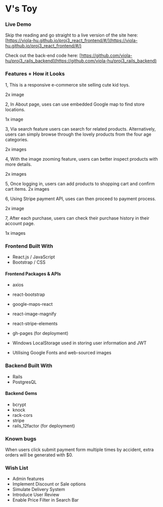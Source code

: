# V's Toy

### Live Demo

Skip the reading and go straight to a live version of the site here:
[https://viola-hu.github.io/proj3_react_frontend/#/](https://viola-hu.github.io/proj3_react_frontend/#/)

Check out the back-end code here:
[https://github.com/viola-hu/proj3_rails_backend](https://github.com/viola-hu/proj3_rails_backend)

### Features + How it Looks

1, This is a responsive e-commerce site selling cute kid toys.

2x image

2, In About page, uses can use embedded Google map to find store locations.

1x image

3, Via search feature users can search for related products.
Alternatively, users can simply browse through the lovely products from the four age categories.  

2x images

4, With the image zooming feature, users can better inspect products with more details.

2x images

5, Once logging in, users can add products to shopping cart and confirm cart items.
2x images

6, Using Stripe payment API, uses can then proceed to payment process.

2x image

7, After each purchase, users can check their purchase history in their account page.

1x images


### Frontend Built With
* React.js / JavaScript
* Bootstrap / CSS

#### Frontend Packages & APIs
* axios
* react-bootstrap
* google-maps-react
* react-image-magnify
* react-stripe-elements
* gh-pages (for deployment)

* Windows LocalStorage used in storing user information and JWT
* Utilising Google Fonts and web-sourced images

### Backend Built With
* Rails
* PostgresQL

#### Backend Gems
* bcrypt
* knock
* rack-cors
* stripe
* rails_12factor (for deployment)

### Known bugs
When users click submit payment form multiple times by accident, extra orders will be generated with $0.

### Wish List
* Admin features
* Implement Discount or Sale options
* Simulate Delivery System
* Introduce User Review
* Enable Price Filter in Search Bar
